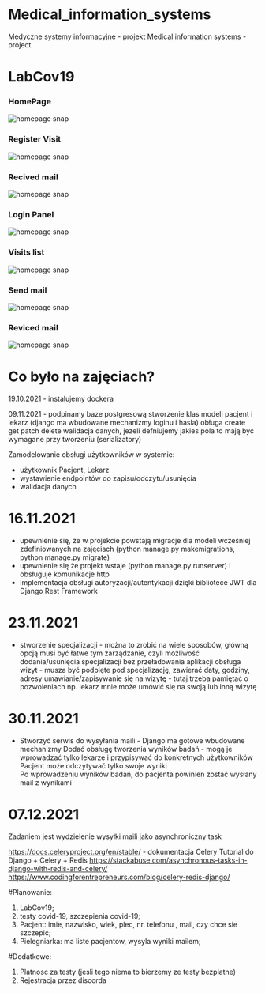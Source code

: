 # Medical_information_systems
Medyczne systemy informacyjne - projekt
Medical information systems - project

# LabCov19

### HomePage
![homepage snap](https://github.com/MariiaS3/Medyczne_Systemy/blob/main/my_app/screenshots/1.png)
### Register Visit
![homepage snap](https://github.com/MariiaS3/Medyczne_Systemy/blob/main/my_app/screenshots/2.png)
### Recived mail
![homepage snap](https://github.com/MariiaS3/Medyczne_Systemy/blob/main/my_app/screenshots/3.png)
### Login Panel
![homepage snap](https://github.com/MariiaS3/Medyczne_Systemy/blob/main/my_app/screenshots/4.png)
### Visits list
![homepage snap](https://github.com/MariiaS3/Medyczne_Systemy/blob/main/my_app/screenshots/5.png)
### Send mail
![homepage snap](https://github.com/MariiaS3/Medyczne_Systemy/blob/main/my_app/screenshots/7.png)
### Reviced mail
![homepage snap](https://github.com/MariiaS3/Medyczne_Systemy/blob/main/my_app/screenshots/8.png)

# Co było na zajęciach?
19.10.2021 - instalujemy dockera

09.11.2021  - podpinamy baze postgresową
stworzenie klas modeli pacjent i lekarz (django ma wbudowane mechanizmy loginu i hasla)
obługa create get patch delete
walidacja danych, jezeli defniujemy jakies pola to mają byc wymagane przy tworzeniu (serializatory)

Zamodelowanie obsługi użytkowników w systemie:
- użytkownik Pacjent, Lekarz
- wystawienie endpointów do zapisu/odczytu/usunięcia
- walidacja danych


# 16.11.2021 
- upewnienie się, że w projekcie powstają migracje dla modeli wcześniej zdefiniowanych na zajęciach (python manage.py makemigrations, python manage.py migrate)
- upewnienie się że projekt wstaje (python manage.py runserver) i obsługuje komunikacje http
- implementacja obsługi autoryzacji/autentykacji dzięki bibliotece JWT dla Django Rest Framework


# 23.11.2021
- stworzenie specjalizacji - można to zrobić na wiele sposobów, główną opcją musi być łatwe tym zarządzanie, czyli możliwość dodania/usunięcia specjalizacji bez przeładowania aplikacji
obsługa wizyt - musza być podpięte pod specjalizację, zawierać daty, godziny, adresy
umawianie/zapisywanie się na wizytę - tutaj trzeba pamiętać o pozwoleniach np. lekarz mnie może umówić się na swoją lub inną wizytę

# 30.11.2021 
- Stworzyć serwis do wysyłania maili - Django ma gotowe wbudowane mechanizmy
Dodać obsługę tworzenia wyników badań - mogą je wprowadzać tylko lekarze i przypisywać do konkretnych użytkowników
Pacjent może odczytywać tylko swoje wyniki	
Po wprowadzeniu wyników badań, do pacjenta powinien zostać wysłany mail z wynikami

# 07.12.2021 
Zadaniem jest wydzielenie wysyłki maili jako asynchroniczny task

https://docs.celeryproject.org/en/stable/ - dokumentacja Celery
Tutorial do Django + Celery + Redis
https://stackabuse.com/asynchronous-tasks-in-django-with-redis-and-celery/
https://www.codingforentrepreneurs.com/blog/celery-redis-django/







#Planowanie:
1. LabCov19;
2. testy covid-19, szczepienia covid-19;
3. Pacjent: imie, nazwisko, wiek, plec, nr. telefonu , mail, czy chce sie szczepic;  
5. Pielegniarka:  ma liste pacjentow, wysyla wyniki mailem;

#Dodatkowe:
1. Platnosc za testy (jesli tego niema to bierzemy ze testy bezplatne) 
2. Rejestracja przez discorda
 
